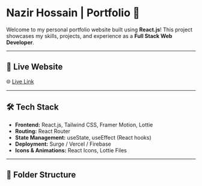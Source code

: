 # Nazir Hossain | Portfolio 💼

Welcome to my personal portfolio website built using **React.js**!
This project showcases my skills, projects, and experience as a **Full Stack Web Developer**.

---

## 🚀 Live Website

🌐 [Live Link](https://portfolio-2b810.web.app/)

---

## 🛠️ Tech Stack

- **Frontend:** React.js, Tailwind CSS, Framer Motion, Lottie
- **Routing:** React Router
- **State Management:** useState, useEffect (React hooks)
- **Deployment:** Surge / Vercel / Firebase
- **Icons & Animations:** React Icons, Lottie Files

---

## 📁 Folder Structure
